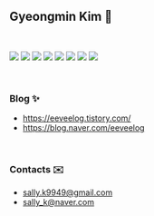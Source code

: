 ## Gyeongmin Kim 🌱

<br>

<img src="https://img.shields.io/badge/Typescript-3178C6?style=for-the-badge&logo=Typescript&logoColor=white"> <img src="https://img.shields.io/badge/Node.js-339933?style=for-the-badge&logo=Node.js&logoColor=white"> <img src="https://img.shields.io/badge/NestJs-E0234E?style=for-the-badge&logo=Javascript&logoColor=white"> <img src="https://img.shields.io/badge/Express-000000?style=for-the-badge&logo=Node.js&logoColor=white"> <img src="https://img.shields.io/badge/Mysql-4479A1?style=for-the-badge&logo=Mysql&logoColor=white"> <img src="https://img.shields.io/badge/Typeorm-262627?style=for-the-badge&logo=Typeform&logoColor=white"> <img src="https://img.shields.io/badge/Sequelize-52B0E7?style=for-the-badge&logo=Sequelize&logoColor=white"> <img src="https://img.shields.io/badge/Docker-2496ED?style=for-the-badge&logo=Docker&logoColor=white"> 

<br>

### Blog ✨
- https://eeveelog.tistory.com/
- https://blog.naver.com/eeveelog

<br>

### Contacts ✉️ 
- sally.k9949@gmail.com
- sally_k@naver.com

<!--
**gyeongminK/gyeongminK** is a ✨ _special_ ✨ repository because its `README.md` (this file) appears on your GitHub profile.

Here are some ideas to get you started:

- 🔭 I’m currently working on ...
- 🌱 I’m currently learning ...
- 👯 I’m looking to collaborate on ...
- 🤔 I’m looking for help with ...
- 💬 Ask me about ...
- 📫 How to reach me: ...
- 😄 Pronouns: ...
- ⚡ Fun fact: ...
-->
